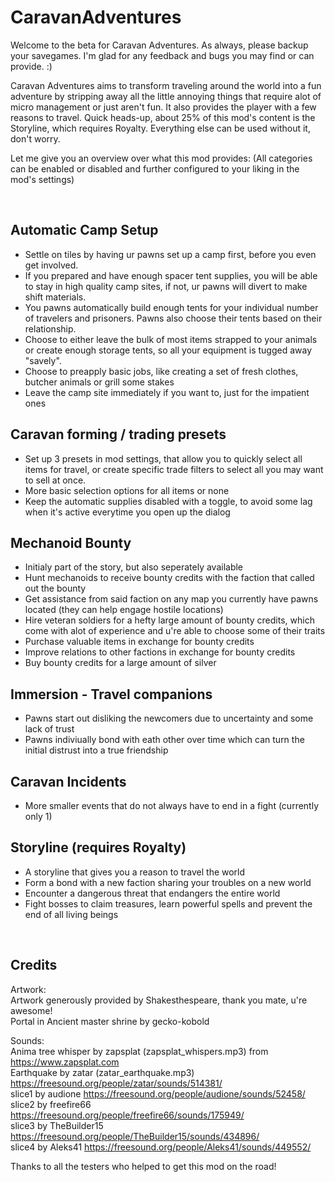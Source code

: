 # CaravanAdventures

Welcome to the beta for Caravan Adventures. As always, please backup your savegames. I'm glad for any feedback and bugs you may find or can provide. :)

Caravan Adventures aims to transform traveling around the world into a fun adventure by stripping away all the little annoying things that require alot of micro management or just aren't fun. It also provides the player with a few reasons to travel. Quick heads-up, about 25% of this mod's content is the Storyline, which requires Royalty. Everything else can be used without it, don't worry. 

Let me give you an overview over what this mod provides:
(All categories can be enabled or disabled and further configured to your liking in the mod's settings) 

<br>

## Automatic Camp Setup
* Settle on tiles by having ur pawns set up a camp first, before you even get involved. 
* If you prepared and have enough spacer tent supplies, you will be able to stay in high quality camp sites, if not, ur pawns will divert to make shift materials.
* You pawns automatically build enough tents for your individual number of travelers and prisoners. Pawns also choose their tents based on their relationship.
* Choose to either leave the bulk of most items strapped to your animals or create enough storage tents, so all your equipment is tugged away "savely".
* Choose to preapply basic jobs, like creating a set of fresh clothes, butcher animals or grill some stakes
* Leave the camp site immediately if you want to, just for the impatient ones

## Caravan forming / trading presets
* Set up 3 presets in mod settings, that allow you to quickly select all items for travel, or create specific trade filters to select all you may want to sell at once.
* More basic selection options for all items or none
* Keep the automatic supplies disabled with a toggle, to avoid some lag when it's active everytime you open up the dialog

## Mechanoid Bounty
* Initialy part of the story, but also seperately available
* Hunt mechanoids to receive bounty credits with the faction that called out the bounty
* Get assistance from said faction on any map you currently have pawns located (they can help engage hostile locations)
* Hire veteran soldiers for a hefty large amount of bounty credits, which come with alot of experience and u're able to choose some of their traits
* Purchase valuable items in exchange for bounty credits
* Improve relations to other factions in exchange for bounty credits
* Buy bounty credits for a large amount of silver

## Immersion - Travel companions
* Pawns start out disliking the newcomers due to uncertainty and some lack of trust
* Pawns indiviually bond with eath other over time which can turn the initial distrust into a true friendship

## Caravan Incidents
* More smaller events that do not always have to end in a fight (currently only 1)

## Storyline (requires Royalty)
* A storyline that gives you a reason to travel the world
* Form a bond with a new faction sharing your troubles on a new world
* Encounter a dangerous threat that endangers the entire world
* Fight bosses to claim treasures, learn powerful spells and prevent the end of all living beings

<br>

## Credits 
Artwork:  
Artwork generously provided by Shakesthespeare, thank you mate, u're awesome!  
Portal in Ancient master shrine by gecko-kobold  

Sounds:  
Anima tree whisper by zapsplat (zapsplat_whispers.mp3) from https://www.zapsplat.com  
Earthquake by zatar (zatar_earthquake.mp3) https://freesound.org/people/zatar/sounds/514381/  
slice1 by audione https://freesound.org/people/audione/sounds/52458/  
slice2 by freefire66 https://freesound.org/people/freefire66/sounds/175949/  
slice3 by TheBuilder15 https://freesound.org/people/TheBuilder15/sounds/434896/  
slice4 by Aleks41 https://freesound.org/people/Aleks41/sounds/449552/  

Thanks to all the testers who helped to get this mod on the road!  
